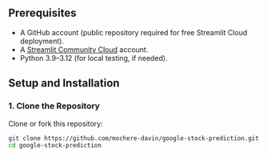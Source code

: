 
## Prerequisites
- A GitHub account (public repository required for free Streamlit Cloud deployment).
- A [Streamlit Community Cloud](https://streamlit.io/cloud) account.
- Python 3.9–3.12 (for local testing, if needed).

## Setup and Installation
### 1. Clone the Repository
Clone or fork this repository:
```bash
git clone https://github.com/mochere-davin/google-stock-prediction.git
cd google-stock-prediction
